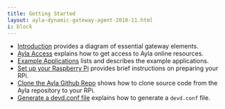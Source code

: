 ```yaml
---
title: Getting Started
layout: ayla-dynamic-gateway-agent-2018-11.html
i: block
---
```


* [Introduction](introduction) provides a diagram of essential gateway elements.
* [Ayla Access](ayla-access) explains how to get access to Ayla online resources.
* [Example Applications](example-applications) lists and describes the example applications.
* [Set up your Raspberry Pi](set-up-your-raspberry-pi) provides brief instructions on preparing your RPi.
* [Clone the Ayla Github Repo](clone-the-ayla-github-repo) shows how to clone source code from the Ayla repository to your RPi.
* [Generate a devd.conf file](generate-a-devd-conf-file) explains how to generate a <code>devd.conf</code> file.
